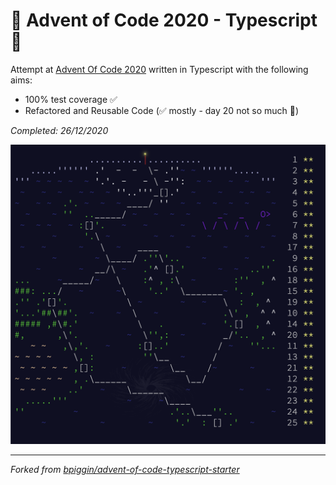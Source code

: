 # 🎄 Advent of Code 2020 - Typescript 🎄

Attempt at [Advent Of Code 2020](https://adventofcode.com/2020) written in Typescript with the following aims:

- 100% test coverage ✅
- Refactored and Reusable Code (✅ mostly - day 20 not so much 🤪)

_Completed: 26/12/2020_

![progress](./progress.png)


---

_Forked from [bpiggin/advent-of-code-typescript-starter](https://github.com/bpiggin/advent-of-code-typescript-starter)_
